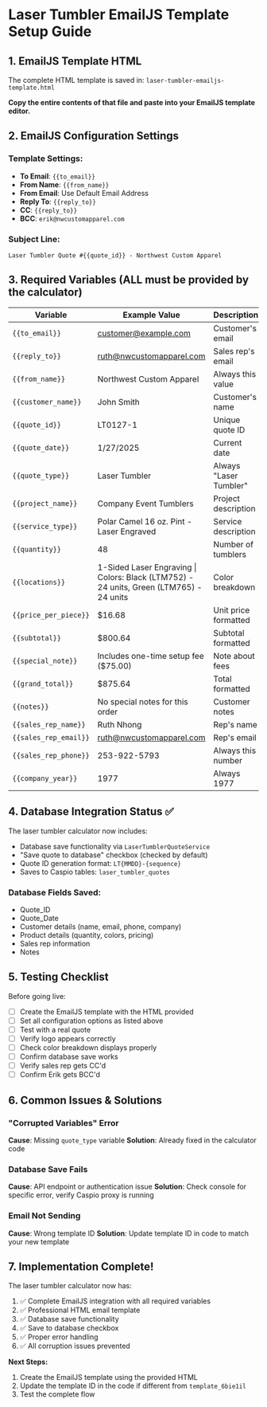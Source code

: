 # Laser Tumbler EmailJS Template Setup Guide

## 1. EmailJS Template HTML
The complete HTML template is saved in: `laser-tumbler-emailjs-template.html`

**Copy the entire contents of that file and paste into your EmailJS template editor.**

## 2. EmailJS Configuration Settings

### Template Settings:
- **To Email**: `{{to_email}}`
- **From Name**: `{{from_name}}`
- **From Email**: Use Default Email Address
- **Reply To**: `{{reply_to}}`
- **CC**: `{{reply_to}}`
- **BCC**: `erik@nwcustomapparel.com`

### Subject Line:
```
Laser Tumbler Quote #{{quote_id}} - Northwest Custom Apparel
```

## 3. Required Variables (ALL must be provided by the calculator)

| Variable | Example Value | Description |
|----------|---------------|-------------|
| `{{to_email}}` | customer@example.com | Customer's email |
| `{{reply_to}}` | ruth@nwcustomapparel.com | Sales rep's email |
| `{{from_name}}` | Northwest Custom Apparel | Always this value |
| `{{customer_name}}` | John Smith | Customer's name |
| `{{quote_id}}` | LT0127-1 | Unique quote ID |
| `{{quote_date}}` | 1/27/2025 | Current date |
| `{{quote_type}}` | Laser Tumbler | Always "Laser Tumbler" |
| `{{project_name}}` | Company Event Tumblers | Project description |
| `{{service_type}}` | Polar Camel 16 oz. Pint - Laser Engraved | Service description |
| `{{quantity}}` | 48 | Number of tumblers |
| `{{locations}}` | 1-Sided Laser Engraving \| Colors: Black (LTM752) - 24 units, Green (LTM765) - 24 units | Color breakdown |
| `{{price_per_piece}}` | $16.68 | Unit price formatted |
| `{{subtotal}}` | $800.64 | Subtotal formatted |
| `{{special_note}}` | Includes one-time setup fee ($75.00) | Note about fees |
| `{{grand_total}}` | $875.64 | Total formatted |
| `{{notes}}` | No special notes for this order | Customer notes |
| `{{sales_rep_name}}` | Ruth Nhong | Rep's name |
| `{{sales_rep_email}}` | ruth@nwcustomapparel.com | Rep's email |
| `{{sales_rep_phone}}` | 253-922-5793 | Always this number |
| `{{company_year}}` | 1977 | Always 1977 |

## 4. Database Integration Status ✅

The laser tumbler calculator now includes:
- Database save functionality via `LaserTumblerQuoteService`
- "Save quote to database" checkbox (checked by default)
- Quote ID generation format: `LT{MMDD}-{sequence}`
- Saves to Caspio tables: `laser_tumbler_quotes`

### Database Fields Saved:
- Quote_ID
- Quote_Date
- Customer details (name, email, phone, company)
- Product details (quantity, colors, pricing)
- Sales rep information
- Notes

## 5. Testing Checklist

Before going live:
- [ ] Create the EmailJS template with the HTML provided
- [ ] Set all configuration options as listed above
- [ ] Test with a real quote
- [ ] Verify logo appears correctly
- [ ] Check color breakdown displays properly
- [ ] Confirm database save works
- [ ] Verify sales rep gets CC'd
- [ ] Confirm Erik gets BCC'd

## 6. Common Issues & Solutions

### "Corrupted Variables" Error
**Cause**: Missing `quote_type` variable
**Solution**: Already fixed in the calculator code

### Database Save Fails
**Cause**: API endpoint or authentication issue
**Solution**: Check console for specific error, verify Caspio proxy is running

### Email Not Sending
**Cause**: Wrong template ID
**Solution**: Update template ID in code to match your new template

## 7. Implementation Complete!

The laser tumbler calculator now has:
1. ✅ Complete EmailJS integration with all required variables
2. ✅ Professional HTML email template
3. ✅ Database save functionality
4. ✅ Save to database checkbox
5. ✅ Proper error handling
6. ✅ All corruption issues prevented

**Next Steps:**
1. Create the EmailJS template using the provided HTML
2. Update the template ID in the code if different from `template_6bie1il`
3. Test the complete flow